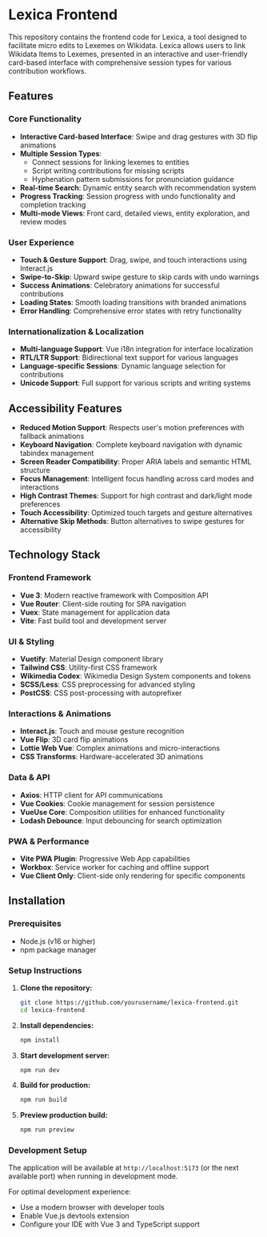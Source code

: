 # Lexica Frontend

This repository contains the frontend code for Lexica, a tool designed to facilitate micro edits to Lexemes on Wikidata. Lexica allows users to link Wikidata Items to Lexemes, presented in an interactive and user-friendly card-based interface with comprehensive session types for various contribution workflows.

## Features

### Core Functionality
- **Interactive Card-based Interface**: Swipe and drag gestures with 3D flip animations
- **Multiple Session Types**: 
  - Connect sessions for linking lexemes to entities
  - Script writing contributions for missing scripts
  - Hyphenation pattern submissions for pronunciation guidance
- **Real-time Search**: Dynamic entity search with recommendation system
- **Progress Tracking**: Session progress with undo functionality and completion tracking
- **Multi-mode Views**: Front card, detailed views, entity exploration, and review modes

### User Experience
- **Touch & Gesture Support**: Drag, swipe, and touch interactions using Interact.js
- **Swipe-to-Skip**: Upward swipe gesture to skip cards with undo warnings
- **Success Animations**: Celebratory animations for successful contributions
- **Loading States**: Smooth loading transitions with branded animations
- **Error Handling**: Comprehensive error states with retry functionality

### Internationalization & Localization
- **Multi-language Support**: Vue i18n integration for interface localization
- **RTL/LTR Support**: Bidirectional text support for various languages
- **Language-specific Sessions**: Dynamic language selection for contributions
- **Unicode Support**: Full support for various scripts and writing systems

## Accessibility Features

- **Reduced Motion Support**: Respects user's motion preferences with fallback animations
- **Keyboard Navigation**: Complete keyboard navigation with dynamic tabindex management
- **Screen Reader Compatibility**: Proper ARIA labels and semantic HTML structure
- **Focus Management**: Intelligent focus handling across card modes and interactions
- **High Contrast Themes**: Support for high contrast and dark/light mode preferences
- **Touch Accessibility**: Optimized touch targets and gesture alternatives
- **Alternative Skip Methods**: Button alternatives to swipe gestures for accessibility

## Technology Stack

### Frontend Framework
- **Vue 3**: Modern reactive framework with Composition API
- **Vue Router**: Client-side routing for SPA navigation
- **Vuex**: State management for application data
- **Vite**: Fast build tool and development server

### UI & Styling
- **Vuetify**: Material Design component library
- **Tailwind CSS**: Utility-first CSS framework
- **Wikimedia Codex**: Wikimedia Design System components and tokens
- **SCSS/Less**: CSS preprocessing for advanced styling
- **PostCSS**: CSS post-processing with autoprefixer

### Interactions & Animations
- **Interact.js**: Touch and mouse gesture recognition
- **Vue Flip**: 3D card flip animations
- **Lottie Web Vue**: Complex animations and micro-interactions
- **CSS Transforms**: Hardware-accelerated 3D animations

### Data & API
- **Axios**: HTTP client for API communications
- **Vue Cookies**: Cookie management for session persistence
- **VueUse Core**: Composition utilities for enhanced functionality
- **Lodash Debounce**: Input debouncing for search optimization

### PWA & Performance
- **Vite PWA Plugin**: Progressive Web App capabilities
- **Workbox**: Service worker for caching and offline support
- **Vue Client Only**: Client-side only rendering for specific components

## Installation

### Prerequisites
- Node.js (v16 or higher)
- npm package manager

### Setup Instructions

1. **Clone the repository:**
   ```bash
   git clone https://github.com/yourusername/lexica-frontend.git
   cd lexica-frontend
   ```

2. **Install dependencies:**
   ```bash
   npm install
   ```

3. **Start development server:**
   ```bash
   npm run dev
   ```

4. **Build for production:**
   ```bash
   npm run build
   ```

5. **Preview production build:**
   ```bash
   npm run preview
   ```

### Development Setup

The application will be available at `http://localhost:5173` (or the next available port) when running in development mode.

For optimal development experience:
- Use a modern browser with developer tools
- Enable Vue.js devtools extension
- Configure your IDE with Vue 3 and TypeScript support
